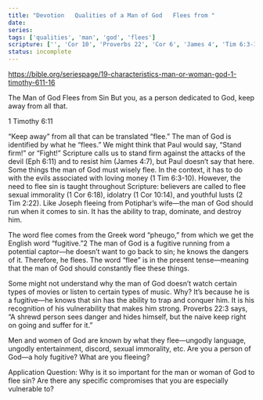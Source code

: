 ```yaml
---
title: "Devotion   Qualities of a Man of God   Flees from "
date: 
series: 
tags: ['qualities', 'man', 'god', 'flees']
scripture: ['', 'Cor 10', 'Proverbs 22', 'Cor 6', 'James 4', 'Tim 6:3-10', 'Tim 6', '1', 'Tim 2', 'Eph 6', 'Timothy 6', '2']
status: incomplete
---
```


https://bible.org/seriespage/19-characteristics-man-or-woman-god-1-timothy-611-16

The Man of God Flees from Sin
But you, as a person dedicated to God, keep away from all that.

1 Timothy 6:11

“Keep away” from all that can be translated “flee.” The man of God is identified by what he “flees.” We might think that Paul would say, “Stand firm!” or “Fight!” Scripture calls us to stand firm against the attacks of the devil (Eph 6:11) and to resist him (James 4:7), but Paul doesn’t say that here. Some things the man of God must wisely flee. In the context, it has to do with the evils associated with loving money (1 Tim 6:3-10). However, the need to flee sin is taught throughout Scripture: believers are called to flee sexual immorality (1 Cor 6:18), idolatry (1 Cor 10:14), and youthful lusts (2 Tim 2:22). Like Joseph fleeing from Potiphar’s wife—the man of God should run when it comes to sin. It has the ability to trap, dominate, and destroy him.

The word flee comes from the Greek word “pheugo,” from which we get the English word “fugitive.”2 The man of God is a fugitive running from a potential captor—he doesn’t want to go back to sin; he knows the dangers of it. Therefore, he flees. The word “flee” is in the present tense—meaning that the man of God should constantly flee these things.

Some might not understand why the man of God doesn’t watch certain types of movies or listen to certain types of music. Why? It’s because he is a fugitive—he knows that sin has the ability to trap and conquer him. It is his recognition of his vulnerability that makes him strong. Proverbs 22:3 says, “A shrewd person sees danger and hides himself, but the naive keep right on going and suffer for it.”

Men and women of God are known by what they flee—ungodly language, ungodly entertainment, discord, sexual immorality, etc. Are you a person of God—a holy fugitive? What are you fleeing?

Application Question: Why is it so important for the man or woman of God to flee sin? Are there any specific compromises that you are especially vulnerable to?